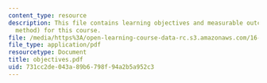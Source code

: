 ```yaml
---
content_type: resource
description: This file contains learning objectives and measurable outcomes (assessment
  method) for this course.
file: /media/https%3A/open-learning-course-data-rc.s3.amazonaws.com/16-01-unified-engineering-i-ii-iii-iv-fall-2005-spring-2006/731cc2de043a89b6798f94a2b5a952c3_objectives.pdf
file_type: application/pdf
resourcetype: Document
title: objectives.pdf
uid: 731cc2de-043a-89b6-798f-94a2b5a952c3
---
```

